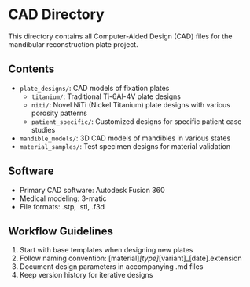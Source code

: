 # CAD Directory

This directory contains all Computer-Aided Design (CAD) files for the mandibular reconstruction plate project.

## Contents

- `plate_designs/`: CAD models of fixation plates
  - `titanium/`: Traditional Ti-6Al-4V plate designs
  - `niti/`: Novel NiTi (Nickel Titanium) plate designs with various porosity patterns
  - `patient_specific/`: Customized designs for specific patient case studies
- `mandible_models/`: 3D CAD models of mandibles in various states
- `material_samples/`: Test specimen designs for material validation

## Software

- Primary CAD software: Autodesk Fusion 360
- Medical modeling: 3-matic
- File formats: .stp, .stl, .f3d

## Workflow Guidelines

1. Start with base templates when designing new plates
2. Follow naming convention: [material]_[type]_[variant]_[date].extension
3. Document design parameters in accompanying .md files
4. Keep version history for iterative designs 